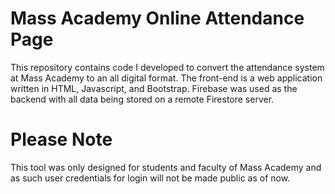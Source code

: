 # Mass Academy Online Attendance Page
 This repository contains code I developed to convert the attendance system at Mass Academy to an all digital format. The front-end is a web application written in HTML, Javascript, and Bootstrap. Firebase was used as the backend with all data being stored on a remote Firestore server.

# Please Note
This tool was only designed for students and faculty of Mass Academy and as such user credentials for login will not be made public as of now.
